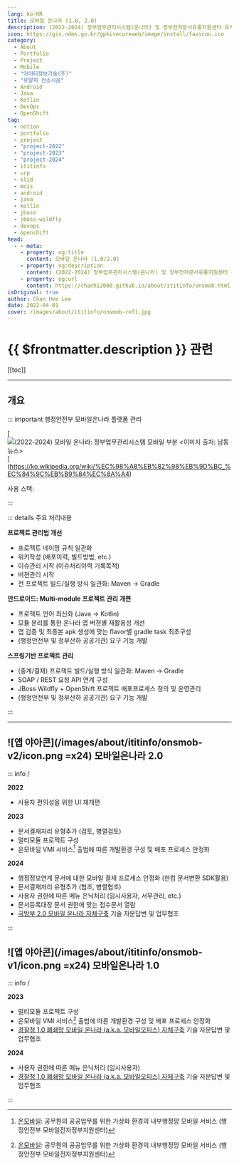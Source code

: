 ```yaml
---
lang: ko-KR
title: 모바일 온나라 (1.0, 2.0)
description: (2022-2024) 정부업무관리시스템(온나라) 및 정부전자문서유통지원센터 유지관리 사업
icon: https://gis.ndms.go.kr/gpkisecureweb/image/install/favicon.ico
category: 
  - About
  - Portfolio
  - Project
  - Mobile
  - "아이티정보기술(주)"
  - "유알피 컨소시움"
  - Android
  - Java
  - Kotlin
  - DevOps
  - OpenShift
tag:
  - notion
  - portfolio
  - project
  - "project-2022"
  - "project-2023"
  - "project-2024"
  - ititinfo
  - urp
  - klid
  - mois
  - android
  - java
  - kotlin
  - jboss
  - jboss-wildfly
  - devops
  - openshift
head:
  - - meta:
    - property: og:title
      content: 모바일 온나라 (1.0/2.0)
    - property: og:description
      content: (2022-2024) 정부업무관리시스템(온나라) 및 정부전자문서유통지원센터 유지관리 사업
    - property: og:url
      content: https://chanhi2000.github.io/about/ititinfo/onsmob.html
isOriginal: true
author: Chan Hee Lee
date: 2022-04-01
cover: /images/about/ititinfo/onsmob-ref1.jpg
---
```


# {{ $frontmatter.description }} 관련

[[toc]]

---

## 개요

::: important 행정안전부 모바일온나라 플랫폼 관리

[![(2022-2024) 모바일 온나라: 정부업무관리시스템 모바일 부분<br/><이미지 출처: [<VPIcon icon="fas fa-newspaper"/>남동뉴스](https://namdongnews.co.kr/news/articleView.html?idxno=29753)>](/images/about/ititinfo/onsmob-ref1.jpg)](https://ko.wikipedia.org/wiki/%EC%98%A8%EB%82%98%EB%9D%BC_%EC%84%9C%EB%B9%84%EC%8A%A4)

사용 스택: <ShieldsGroup logos="openjdk,kotlin,intellijidea,gradle,apachemaven,android,androidstudio,git,gitlab,docker,mysql,redhatopenshift,apachetomcat,postman"/>

:::

::: details <VPIcon icon="fas fa-person-chalkboard"/> 주요 처리내용

**<VPIcon icon="fas fa-network-wired"/>프로젝트 관리법 개선**

- 프로젝트 네이밍 규칙 일관화
- <VPIcon icon="fa-brands fa-gitlab"/>위키작성 (배포이력, 빌드방법, etc.)
- <VPIcon icon="fas fa-bug"/>이슈관리 시작 (이슈처리이력 기록목적)
- <VPIcon icon="fas fa-code-branch"/>버젼관리 시작
- 전 프로젝트 빌드/실행 방식 일관화: <VPIcon icon="iconfont icon-maven"/>Maven → <VPIcon icon="iconfont icon-gradle"/>Gradle

**<VPIcon icon="fa-brands fa-android"/>안드로이드: Multi-module 프로젝트 관리 개편**

- 프로젝트 언어 최신화 (<VPIcon icon="fa-brands fa-java"/>Java → <VPIcon icon="iconfont icon-kotlin"/>Kotlin)
- 모듈 분리를 통한 온나라 앱 버젼별 재활용성 개선
- 앱 검증 및 최종본 apk 생성에 맞는 flavor별 gradle task 최초구성
- (행정안전부 및 정부산하 공공기관) 요구 기능 개발

**<VPIcon icon="iconfont icon-spring"/>스프링기반 프로젝트 관리**

- (중계/결재) 프로젝트 빌드/실행 방식 일관화: <VPIcon icon="iconfont icon-maven"/>Maven → <VPIcon icon="iconfont icon-gradle"/>Gradle
- SOAP / REST 요청 API 연계 구성
- <VPIcon icon="fa-brands fa-redhat"/>JBoss Wildfly + OpenShift 프로젝트 배포프로세스 정의 및 운영관리
- (행정안전부 및 정부산하 공공기관) 요구 기능 개발

:::

---

## ![앱 야아콘](/images/about/ititinfo/onsmob-v2/icon.png =x24) 모바일온나라 2.0

::: info <VPIcon icon="fa-brands fa-android"/>/<VPIcon icon="iconfont icon-spring"/>

<ImageGallery paths="
  /images/about/ititinfo/onsmob-v2/m-1.png
  /images/about/ititinfo/onsmob-v2/m-2.png
  /images/about/ititinfo/onsmob-v2/m-3.png
  /images/about/ititinfo/onsmob-v2/m-4.png
  /images/about/ititinfo/onsmob-v2/m-5.png
  /images/about/ititinfo/onsmob-v2/m-6.png
" isOneRow="true"/>

<VPIcon icon="fas fa-timeline"/>**2022**

- <VPIcon icon="fas fa-palette"/>사용자 편의성을 위한 UI 재개편

<VPIcon icon="fas fa-timeline"/>**2023**

- <VPIcon icon="fas fa-lightbulb"/>문서결재처리 유형추가 (검토, 병렬검토)
- <VPIcon icon="fas fa-network-wired"/>멀티모듈 프로젝트 구성
- <VPIcon icon="fas fa-gears"/>온모바일 VMI 서비스[^1] 출범에 따른 개발환경 구성 및 배포 프로세스 안정화

<VPIcon icon="fas fa-timeline"/>**2024**

- <VPIcon icon="fas fa-lightbulb"/>행정정보연계 문서에 대한 모바일 결재 프로세스 안정화 (한컴 문서변환 SDK활용)
- <VPIcon icon="fas fa-lightbulb"/>문서결재처리 유형추가 (협조, 병렬협조)
- <VPIcon icon="fas fa-lightbulb"/>사용자 권한에 따른 메뉴 은닉처리 (임시사용자, 서무관리, etc.)
- <VPIcon icon="fas fa-lightbulb"/>문서등록대장 문서 권한에 맞는 접수문서 열람
- [<VPIcon icon="fas fa-newspaper"/>국방부 2.0 모바일 온나라 자체구축](https://m.ddaily.co.kr/page/view/2024030814553161270) 기술 자문답변 및 업무협조

<SiteInfo
  name="국방부도 클라우드 전환 가속…온나라 2.0 통합구축 사업발주"
  desc="국방부가 클라우드 전환 프로젝트를 본격화한다. 국방부 온나라시스템의 클라우드 기반 통합구축 사업을 추진하는 것이 골자다. 공공 분야 중 가장 보수적인 국방 분야에서의 클라우드 확산 계기가 될지 주목된다."
  url="https://m.ddaily.co.kr//page/view/2024030814553161270/"
  logo="https://ddaily.co.kr/upload/2023/05/03/5c4e980c462bf0af09ed4969708f3836.ico"
  preview="https://ddaily.co.kr/2024/02/28/2024022814062658807_l.jpg"/>

:::

## ![앱 야아콘](/images/about/ititinfo/onsmob-v1/icon.png =x24) 모바일온나라 1.0

::: info <VPIcon icon="fa-brands fa-android"/>/<VPIcon icon="iconfont icon-spring"/>

<ImageGallery paths="
  /images/about/ititinfo/onsmob-v1/m-1.png
  /images/about/ititinfo/onsmob-v1/m-2.png
  /images/about/ititinfo/onsmob-v1/m-3.png
  /images/about/ititinfo/onsmob-v1/m-4.png
  /images/about/ititinfo/onsmob-v1/m-5.png
  /images/about/ititinfo/onsmob-v1/m-6.png
" isOneRow="true"/>

<VPIcon icon="fas fa-timeline"/>**2023**

- <VPIcon icon="fas fa-network-wired"/>멀티모듈 프로젝트 구성
- <VPIcon icon="fas fa-gears"/>온모바일 VMI 서비스[^1] 출범에 따른 개발환경 구성 및 배포 프로세스 안정화
- [<VPIcon icon="fas fa-newspaper"/>경찰청 1.0 폐쇄망 모바일 온나라 (a.k.a. 모바일오피스) 자체구축](https://v.daum.net/v/20220214101102798/) 기술 자문답변 및 업무협조

<VPIcon icon="fas fa-timeline"/>**2024**

- <VPIcon icon="fas fa-lightbulb"/>사용자 권한에 따른 메뉴 은닉처리 (임시사용자)
- [<VPIcon icon="fas fa-newspaper"/>경찰청 1.0 폐쇄망 모바일 온나라 (a.k.a. 모바일오피스) 자체구축](https://v.daum.net/v/20220214101102798/) 기술 자문답변 및 업무협조

<SiteInfo
  name="[단독] 경찰, '모바일 오피스' 사업 착수..언택트 근무환경 본격 구축"
  desc="[헤럴드경제=강승연 기자] 경찰이 언제 어디서나 스마트폰으로 업무를 볼 수 있는 ‘모바일 오피스’ 사업에 본격 착수한 것으로 확인됐다. 오미크론 변이발(發) 신종 코로나바이러스 감염증(코로나19) 확산세 등으로 기존 근무환경을 보완할 수 있는 비대면 근무 기반이 필요하다는 판단에서다. 14일 헤럴드경제 취재에 따르면 경찰청은 2022년부터 2024년까지 3"
  url="https://v.daum.net/v/20220214101102798/"
  logo="https://t1.daumcdn.net/top/favicon.ico"
  preview="https://img1.daumcdn.net/thumb/S1200x630/?fname=https://t1.daumcdn.net/news/202202/14/ned/20220214101103893qgtf.jpg"/>
:::

[^1]: [<VPIcon icon="fas fa-globe"/>온모바일][onmobile]: 공무뭔의 공공업무를 위한 가상화 환경의 내부행정망 모바일 서비스 (행정안전부 모바일전자정부지원센터)

<SiteInfo
  name="온모바일: 모바일전자정부 내부행정"
  desc="모바일전자정부 내부행정 서비스를 위한 페이지 입니다. 아래 설치파일을 다운로드 바랍니다."
  url="https://m.mobile.go.kr/"
  logo="https://gis.ndms.go.kr/gpkisecureweb/image/install/favicon.ico"
  preview="https://m.mobile.go.kr/images/realBadMain.jpg"/>

[onmobile]: https://m.mobile.go.kr
